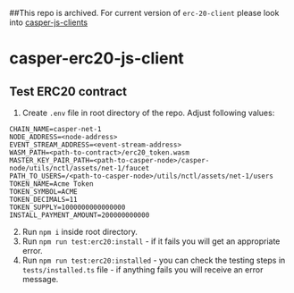 ##This repo is archived. For current version of `erc-20-client` please look into [casper-js-clients](https://github.com/casper-network/casper-contracts-js-clients)
# casper-erc20-js-client

## Test ERC20 contract

1. Create `.env` file in root directory of the repo. Adjust following values:
```
CHAIN_NAME=casper-net-1
NODE_ADDRESS=<node-address>
EVENT_STREAM_ADDRESS=<event-stream-address>
WASM_PATH=<path-to-contract>/erc20_token.wasm
MASTER_KEY_PAIR_PATH=<path-to-casper-node>/casper-node/utils/nctl/assets/net-1/faucet
PATH_TO_USERS=/<path-to-casper-node>/utils/nctl/assets/net-1/users
TOKEN_NAME=Acme Token
TOKEN_SYMBOL=ACME
TOKEN_DECIMALS=11
TOKEN_SUPPLY=1000000000000000
INSTALL_PAYMENT_AMOUNT=200000000000
```

2. Run `npm i` inside root directory.
3. Run `npm run test:erc20:install` - if it fails you will get an appropriate error.
4. Run `npm run test:erc20:installed` - you can check the testing steps in `tests/installed.ts` file - if anything fails you will receive an error message.
